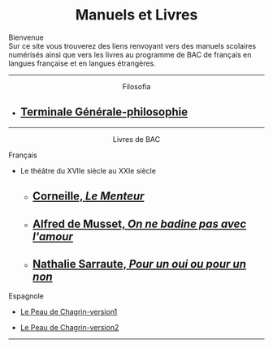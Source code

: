<html>
 <title>Mathématiques</title>
 <head>
    <meta charset="utf-8"/>
    <link href="style.css" rel="stylesheet" type="text/css"/>
    <meta name="viewport" content="width=device-width, initial-scale=1">
    <link rel="stylesheet" href="https://www.w3schools.com/w3css/4/w3.css">
    <meta name="viewport" content="width=device-width, initial-scale=1" />
    <link rel="stylesheet" href="https://www.w3schools.com/w3css/4/w3.css" />
    <script src="s.js" data-import=""></script>
 </head>
 <body onload="body()">
 <center><h1 id="h1">Manuels et Livres</h1></center>
 <p id="para34"> Bienvenue<br>Sur ce site vous trouverez des liens renvoyant vers des manuels scolaires numérisés ainsi que vers les livres au programme de BAC de français en langues française et en langues étrangères.</p>
 <hr>
 <center><p id="para2">Filosofia</p></center>
 <ul>
     <li><h2><a href="https://www.calameo.com/read/005158893318cf29d5e2c"  target="_blank">Terminale Générale-philosophie</a></h2></li>
 </ul>
 <hr>
 <center><p id="para2">Livres de BAC</p></center>
  <p id="para3">Français</p>
  <ul>
    <li><p id="para4">Le théâtre du XVIIe siècle au XXIe siècle</p>
        <ul>
            <li><h2><a href="https://www.theatre-classique.fr/pages/pdf/CORNEILLEP_MENTEUR.pdf"  target="_blank"> Corneille, <i>Le Menteur</i></a></h2></li>
            <li><h2><a href="https://beq.ebooksgratuits.com/vents/Musset-badine.pdf"  target="_blank"> Alfred de Musset, <i>On ne badine pas avec l'amour</i></a></h2></li>
            <li><h2><a href="1/Pour-un-oui-ou-pour-un-non.pdf"  target="_blank"> Nathalie Sarraute, <i>Pour un oui ou pour un non </i></a></h2></li>
        </ul>
    </li>
  </ul>

 <p id="para3">Espagnole</p>
 <ul>
     <li><a href="https://backend.educ.ar/refactor_resource/get-attachment/3448"><p id="para34">Le Peau de Chagrin-version1</p></a></li>
      <li><a href="https://cdn.preterhuman.net/texts/literature/in_spanish/Honorato%20de%20Balzac%20-%20La%20piel%20de%20Zapa.pdf"><p id="para34">Le Peau de Chagrin-version2</p></a></li>
 </ul>

 <hr>